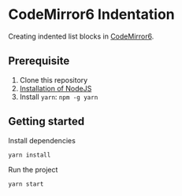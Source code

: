 # CodeMirror6 Indentation

Creating indented list blocks in [CodeMirror6](https://codemirror.net/6/).

## Prerequisite

1. Clone this repository
1. [Installation of NodeJS](https://nodejs.org/en/)
1. Install `yarn`: `npm -g yarn`

## Getting started

Install dependencies

```bash
yarn install
```

Run the project

```bash
yarn start
```
